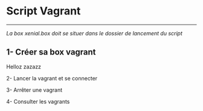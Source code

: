 # Script Vagrant
-------------------------

*La box xenial.box doit se situer dans le dossier de lancement du script*

1- Créer sa box vagrant
-------------------------
Helloz zazazz

2- Lancer la vagrant et se connecter

3- Arrêter une vagrant

4- Consulter les vagrants
